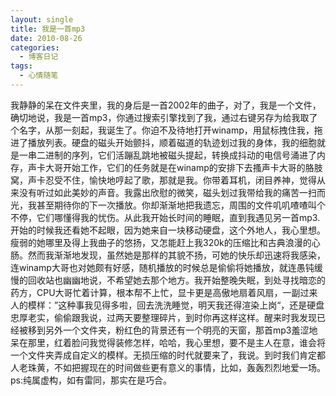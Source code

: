 ```yaml
---
layout: single
title: 我是一首mp3
date: 2010-08-26
categories:
  - 博客日记
tags:
  - 心情随笔
---
```


我静静的呆在文件夹里，我的身后是一首2002年的曲子，对了，我是一个文件，确切地说，我是一首mp3，你通过搜索引擎找到了我，通过右键另存为给我取了个名字，从那一刻起，我诞生了。你迫不及待地打开winamp，用鼠标拽住我，拖进了播放列表。硬盘的磁头开始颤抖，顺着磁道的轨迹划过我的身体，我的细胞就是一串二进制的序列，它们活蹦乱跳地被磁头提起，转换成抖动的电信号涌进了内存，声卡大哥开始工作，它们的任务就是在winamp的安排下去搔声卡大哥的胳肢窝，声卡忍受不住，愉快地哼起了歌，那就是我。你带着耳机，闭目养神，觉得从来没有听过如此美妙的声音。我露出欣慰的微笑，磁头划过我带给我的痛苦一扫而光，我甚至期待你的下一次播放。你却渐渐地把我遗忘，周围的文件叽叽喳喳叫个不停，它们哪懂得我的忧伤。从此我开始长时间的睡眠，直到我遇见另一首mp3.开始的时候我还看她不起眼，因为她来自一块移动硬盘，这个外地人，我心里想。瘦弱的她哪里及得上我曲子的悠扬，又怎能赶上我320k的压缩比和古典浪漫的心肠。然而我渐渐地发现，虽然她是那样的其貌不扬，可她的快乐却迅速将我感染，连winamp大哥也对她颇有好感，随机播放的时候总是偷偷将她播放，就连愚钝缓慢的回收站也幽幽地说，不希望她去那个地方。我开始整晚失眠，到处寻找暗恋的药方，CPU大哥忙着计算，根本帮不上忙，显卡更是高傲地扇着风扇，一副过来人的模样：”这种事我见得多啦，回去洗洗睡觉，明天我还得渲染上岗“，还是硬盘忠厚老实，偷偷跟我说，过两天要整理碎片，到时你再这样这样。醒来时我发现已经被移到另外一个文件夹，粉红色的背景还有一个明亮的天窗，那首mp3羞涩地呆在那里，红着脸问我觉得装修怎样，哈哈，我心里想，要不是主人在意，谁会将一个文件夹弄成自定义的模样。无损压缩的时代就要来了，我说。到时我们肯定都人老珠黄，不如把握现在的时间做些更有意义的事情，比如，轰轰烈烈地爱一场。ps&#58;纯属虚构，如有雷同，那实在是巧合。
